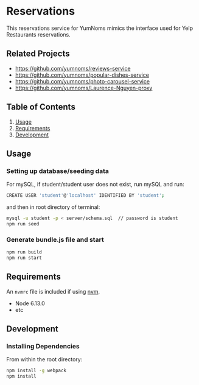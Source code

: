 # Reservations

This reservations service for YumNoms mimics the interface used for Yelp Restaurants reservations.

## Related Projects

  - https://github.com/yumnoms/reviews-service
  - https://github.com/yumnoms/popular-dishes-service
  - https://github.com/yumnoms/photo-carousel-service
  - https://github.com/yumnoms/Laurence-Nguyen-proxy

## Table of Contents

1. [Usage](#Usage)
2. [Requirements](#requirements)
3. [Development](#development)


## Usage

### Setting up database/seeding data

For mySQL, if student/student user does not exist,
run mySQL and run:

```sh
CREATE USER 'student'@'localhost' IDENTIFIED BY 'student';
```

and then in root directory of terminal:

```sh
mysql -u student -p < server/schema.sql  // password is student
npm run seed
```

### Generate bundle.js file and start

```sh
npm run build
npm run start
```

## Requirements

An `nvmrc` file is included if using [nvm](https://github.com/creationix/nvm).

- Node 6.13.0
- etc

## Development


### Installing Dependencies

From within the root directory:

```sh
npm install -g webpack
npm install
```